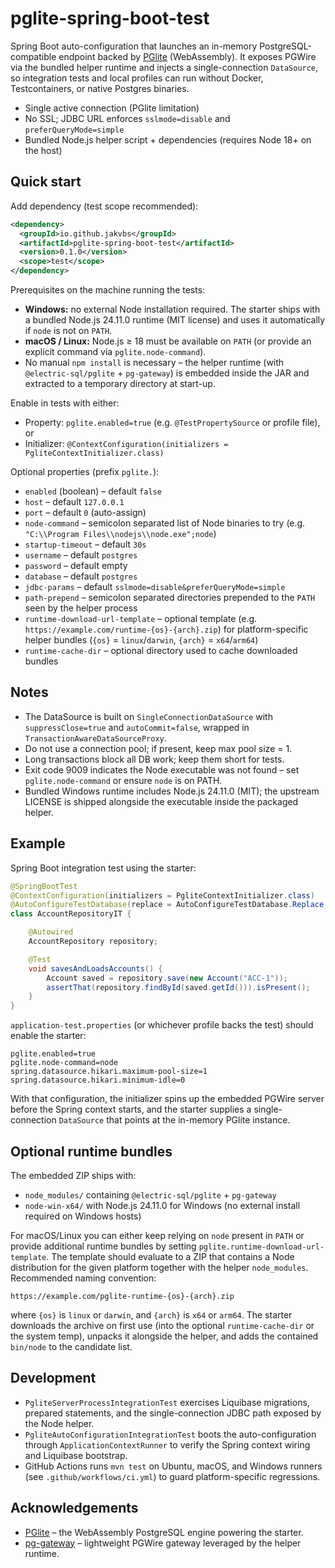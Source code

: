 # pglite-spring-boot-test

Spring Boot auto-configuration that launches an in-memory PostgreSQL-compatible endpoint backed by [PGlite] (WebAssembly). It exposes PGWire via the bundled helper runtime and injects a single-connection `DataSource`, so integration tests and local profiles can run without Docker, Testcontainers, or native Postgres binaries.

- Single active connection (PGlite limitation)
- No SSL; JDBC URL enforces `sslmode=disable` and `preferQueryMode=simple`
- Bundled Node.js helper script + dependencies (requires Node 18+ on the host)

## Quick start

Add dependency (test scope recommended):

```xml
<dependency>
  <groupId>io.github.jakvbs</groupId>
  <artifactId>pglite-spring-boot-test</artifactId>
  <version>0.1.0</version>
  <scope>test</scope>
</dependency>
```

Prerequisites on the machine running the tests:

- **Windows:** no external Node installation required. The starter ships with a bundled Node.js 24.11.0 runtime (MIT license) and uses it automatically if `node` is not on `PATH`.
- **macOS / Linux:** Node.js ≥ 18 must be available on `PATH` (or provide an explicit command via `pglite.node-command`).
- No manual `npm install` is necessary – the helper runtime (with `@electric-sql/pglite` + `pg-gateway`) is embedded inside the JAR and extracted to a temporary directory at start-up.

Enable in tests with either:

- Property: `pglite.enabled=true` (e.g. `@TestPropertySource` or profile file), or
- Initializer: `@ContextConfiguration(initializers = PgliteContextInitializer.class)`

Optional properties (prefix `pglite.`):

- `enabled` (boolean) – default `false`
- `host` – default `127.0.0.1`
- `port` – default `0` (auto-assign)
- `node-command` – semicolon separated list of Node binaries to try (e.g. `"C:\\Program Files\\nodejs\\node.exe";node`)
- `startup-timeout` – default `30s`
- `username` – default `postgres`
- `password` – default empty
- `database` – default `postgres`
- `jdbc-params` – default `sslmode=disable&preferQueryMode=simple`
- `path-prepend` – semicolon separated directories prepended to the `PATH` seen by the helper process
- `runtime-download-url-template` – optional template (e.g. `https://example.com/runtime-{os}-{arch}.zip`) for platform-specific helper bundles (`{os}` = `linux`/`darwin`, `{arch}` = `x64`/`arm64`)
- `runtime-cache-dir` – optional directory used to cache downloaded bundles

## Notes

- The DataSource is built on `SingleConnectionDataSource` with `suppressClose=true` and `autoCommit=false`, wrapped in `TransactionAwareDataSourceProxy`.
- Do not use a connection pool; if present, keep max pool size = 1.
- Long transactions block all DB work; keep them short for tests.
- Exit code 9009 indicates the Node executable was not found – set `pglite.node-command` or ensure `node` is on PATH.
- Bundled Windows runtime includes Node.js 24.11.0 (MIT); the upstream LICENSE is shipped alongside the executable inside the packaged helper.

## Example

Spring Boot integration test using the starter:

```java
@SpringBootTest
@ContextConfiguration(initializers = PgliteContextInitializer.class)
@AutoConfigureTestDatabase(replace = AutoConfigureTestDatabase.Replace.NONE)
class AccountRepositoryIT {

    @Autowired
    AccountRepository repository;

    @Test
    void savesAndLoadsAccounts() {
        Account saved = repository.save(new Account("ACC-1"));
        assertThat(repository.findById(saved.getId())).isPresent();
    }
}
```

`application-test.properties` (or whichever profile backs the test) should enable the starter:

```properties
pglite.enabled=true
pglite.node-command=node
spring.datasource.hikari.maximum-pool-size=1
spring.datasource.hikari.minimum-idle=0
```

With that configuration, the initializer spins up the embedded PGWire server before the Spring context starts, and the starter supplies a single-connection `DataSource` that points at the in-memory PGlite instance.

## Optional runtime bundles

The embedded ZIP ships with:

- `node_modules/` containing `@electric-sql/pglite` + `pg-gateway`
- `node-win-x64/` with Node.js 24.11.0 for Windows (no external install required on Windows hosts)

For macOS/Linux you can either keep relying on `node` present in `PATH` or provide additional runtime bundles by setting `pglite.runtime-download-url-template`. The template should evaluate to a ZIP that contains a Node distribution for the given platform together with the helper `node_modules`. Recommended naming convention:

```
https://example.com/pglite-runtime-{os}-{arch}.zip
```

where `{os}` is `linux` or `darwin`, and `{arch}` is `x64` or `arm64`. The starter downloads the archive on first use (into the optional `runtime-cache-dir` or the system temp), unpacks it alongside the helper, and adds the contained `bin/node` to the candidate list.

## Development

- `PgliteServerProcessIntegrationTest` exercises Liquibase migrations, prepared statements, and the single-connection JDBC path exposed by the Node helper.
- `PgliteAutoConfigurationIntegrationTest` boots the auto-configuration through `ApplicationContextRunner` to verify the Spring context wiring and Liquibase bootstrap.
- GitHub Actions runs `mvn test` on Ubuntu, macOS, and Windows runners (see `.github/workflows/ci.yml`) to guard platform-specific regressions.

[PGlite]: https://github.com/electric-sql/pglite

## Acknowledgements

- [PGlite](https://github.com/electric-sql/pglite) – the WebAssembly PostgreSQL engine powering the starter.
- [pg-gateway](https://github.com/supabase-community/pg-gateway) – lightweight PGWire gateway leveraged by the helper runtime.
